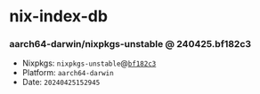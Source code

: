 # nix-index-db
### aarch64-darwin/nixpkgs-unstable @ 240425.bf182c3
- Nixpkgs: `nixpkgs-unstable`@[`bf182c3`](https://github.com/NixOS/nixpkgs/commit/bf182c39d9439811484aad0d241ea89619b44bc7)
- Platform: `aarch64-darwin`
- Date: `20240425152945`
